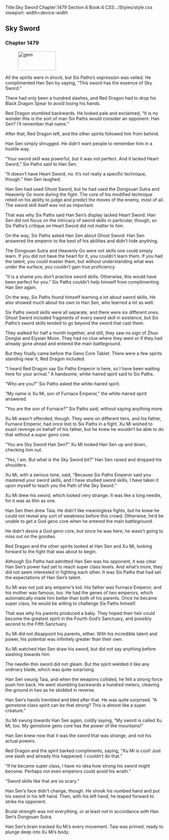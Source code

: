 Title:Sky Sword 
Chapter:1479 
Section:4 
Book:4 
CSS:../Styles/style.css 
viewport: width=device-width
  
## Sky Sword
### Chapter 1479 
<figure>
	<img src="../Images/gem.gif" alt="gem" id="gem" width="120" height="60" />
</figure>
  

  
  All the spirits were in shock, but Six Paths’s expression was veiled. He complimented Han Sen by saying, “This sword has the essence of Sky Sword.”

There had only been a hundred slashes, and Red Dragon had to drop his Black Dragon Spear to avoid losing his hands.

Red Dragon stumbled backwards. He looked pale and exclaimed, “It is no wonder this is the sort of man Six Paths would consider an opponent. Han Sen? I’ll remember that name.”

After that, Red Dragon left, and the other spirits followed him from behind.

Han Sen simply shrugged. He didn’t want people to remember him in a hostile way.

“Your sword skill was powerful, but it was not perfect. And it lacked Heart Sword,” Six Paths said to Han Sen.

“It doesn’t have Heart Sword, no. It’s not really a specific technique, though.” Han Sen laughed.

Han Sen had used Ghost Sword, but he had used the Dongxuan Sutra and Heavenly Go more during the fight. The core of his modified technique relied on his ability to judge and predict the moves of the enemy, most of all. The sword skill itself was not as important.

That was why Six Paths said Han Sen’s display lacked Heart Sword. Han Sen did not focus on the intricacy of sword skills in particular, though, so Six Paths’s critique on Heart Sword did not matter to him.

On the way, Six Paths asked Han Sen about Ghost Sword. Han Sen answered the emperor to the best of his abilities and didn’t hide anything.

The Dongxuan Sutra and Heavenly Go were not skills one could simply learn. If you did not have the heart for it, you couldn’t learn them. If you had the talent, you could master them, but without understanding what was under the surface, you couldn’t gain true proficiency.

“It is a shame you don’t practice sword skills. Otherwise, this would have been perfect for you.” Six Paths couldn’t help himself from complimenting Han Sen again.

On the way, Six Paths found himself learning a lot about sword skills. He also showed much about his own to Han Sen, who learned a lot as well.

Six Paths sword skills were all separate, and there were six different ones. Ghost Sword included fragments of every sword skill in existence, but Six Paths’s sword skills tended to go beyond the sword that cast them.

They walked for half a month together, and still, they saw no sign of Zhuo Donglai and Elysian Moon. They had no clue where they went or if they had already gone ahead and entered the main battleground.

But they finally came before the Geno Core Tablet. There were a few spirits standing near it, Red Dragon included.

“I heard Red Dragon say Six Paths Emperor is here, so I have been waiting here for your arrival.” A handsome, white-haired spirit said to Six Paths.

“Who are you?” Six Paths asked the white-haired spirit.

“My name is Xu Mi, son of Furnace Emperor,” the white-haired spirit answered.

“You are the son of Furnace?” Six Paths said, without saying anything more.

Xu Mi wasn’t offended, though. They were on different tiers, and his father, Furnace Emperor, had once lost to Six Paths in a fight. Xu Mi wished to exact revenge on behalf of his father, but he knew he wouldn’t be able to do that without a super geno core.

“You are Sky Sword Han Sen?” Xu Mi looked Han Sen up and down, checking him out.

“Yes, I am. But what is the Sky Sword bit?” Han Sen raised and dropped his shoulders.

Xu Mi, with a serious tone, said, “Because Six Paths Emperor said you mastered your sword skills, and I have studied sword skills, I have taken it upon myself to teach you the Path of the Sky Sword.”

Xu Mi drew his sword, which looked very strange. It was like a long needle, for it was as thin as one.

Han Sen then drew Taia. He didn’t like meaningless fights, but he knew he could not reveal any sort of weakness before this crowd. Otherwise, he’d be unable to get a God geno core when he entered the main battleground.

He didn’t desire a God geno core, but since he was here, he wasn’t going to miss out on the goodies.

Red Dragon and the other spirits looked at Han Sen and Xu Mi, looking forward to the fight that was about to begin.

Although Six Paths had admitted Han Sen was his opponent, it was clear Han Sen’s power had yet to reach super class levels. And what’s more, they did not seem interested in fighting each other. It was Six Paths that had set the expectations of Han Sen’s talent.

Xu Mi was not just any emperor’s kid. His father was Furnace Emperor, and his mother was famous, too. He had the genes of two emperors, which automatically made him better than both of his parents. Once he became super class, he would be willing to challenge Six Paths himself.

That was why his parents produced a baby. They hoped their heir could become the greatest spirit in the Fourth God’s Sanctuary, and possibly ascend to the Fifth Sanctuary.

Xu Mi did not disappoint his parents, either. With his incredible talent and power, his potential was infinitely greater than their own.

Xu Mi watched Han Sen draw his sword, but did not say anything before slashing towards him.

The needle-thin sword did not gleam. But the spirit wielded it like any ordinary blade, which was quite surprising.

Han Sen swung Taia, and when the weapons collided, he felt a strong force push him back. He went stumbling backwards a hundred meters, cleaving the ground in two as he skidded in reverse.

Han Sen’s hands trembled and bled after that. He was quite surprised. “A gemstone class spirit can be that strong? This is almost like a super creature.”

Xu Mi swung towards Han Sen again, coldly saying, “My sword is called Xu Mi, too. My gemstone geno core has the power of the mountains!”

Han Sen knew now that it was the sword that was strange, and not his actual powers.

Red Dragon and the spirit barked compliments, saying, “Xu Mi is cool! Just one slash and already this happened. I couldn’t do that.”

“If he became super class, I have no idea how strong his sword might become. Perhaps not even emperors could avoid his wrath.”

“Sword skills like that are so scary.”

Han Sen’s face didn’t change, though. He shook his numbed hand and put his sword in his left hand. Then, with his left hand, he leaped forward to strike his opponent.

Brutal strength was not everything, or at least not in accordance with Han Sen’s Dongxuan Sutra.

Han Sen’s brain tracked Xu Mi’s every movement. Taia was primed, ready to plunge deep into Xu Mi’s body.
